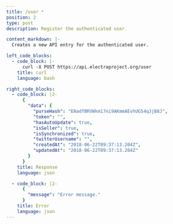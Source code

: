 ```yaml
---
title: /user *
position: 2
type: post
description: Register the authenticated user.

content_markdown: |-
  Creates a new API entry for the authenticated user.

left_code_blocks:
  - code_block: |-
      curl -X POST https://api.electraproject.org/user
    title: curl
    language: bash

right_code_blocks:
  - code_block: |2-
      {
        "data": {
          "purseHash": "ENadfBRVWkm17ni9AKmmAEvhUG54qJjB8J",
          "token": "",
          "hasAutoUpdate": true,
          "isSeller": true,
          "isSynchronized": true,
          "twitterUsername": "",
          "createdAt": "2018-06-22T09:37:13.204Z",
          "updatedAt": "2018-06-22T09:37:13.204Z"
        }
      }
    title: Response
    language: json

  - code_block: |2-
      {
        "message": "Error message."
      }
    title: Error
    language: json
---
```

